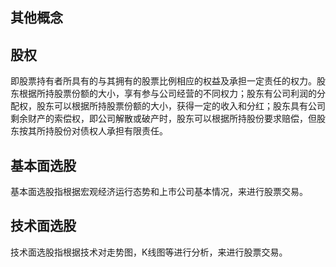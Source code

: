 ## 其他概念

## 股权

即股票持有者所具有的与其拥有的股票比例相应的权益及承担一定责任的权力。股东根据所持股票份额的大小，享有参与公司经营的不同权力；股东有公司利润的分配权，股东可以根据所持股票份额的大小，获得一定的收入和分红；股东具有公司剩余财产的索偿权，即公司解散或破产时，股东可以根据所持股份要求赔偿，但股东按其所持股份对债权人承担有限责任。

## 基本面选股

基本面选股指根据宏观经济运行态势和上市公司基本情况，来进行股票交易。

## 技术面选股

技术面选股指根据技术对走势图，K线图等进行分析，来进行股票交易。